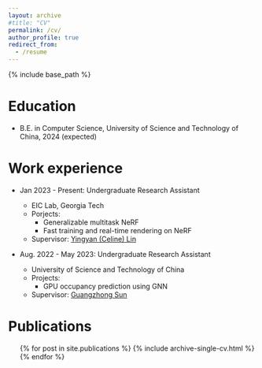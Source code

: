 ```yaml
---
layout: archive
#title: "CV"
permalink: /cv/
author_profile: true
redirect_from:
  - /resume
---
```


{% include base_path %}

Education
======
* B.E. in Computer Science, University of Science and Technology of China, 2024 (expected)

Work experience
======
* Jan 2023 - Present: Undergraduate Research Assistant
  * EIC Lab, Georgia Tech
  * Porjects:
    * Generalizable multitask NeRF
    * Fast training and real-time rendering on NeRF
  * Supervisor: [Yingyan (Celine) Lin](https://eiclab.scs.gatech.edu/pages/team.html)

* Aug. 2022 - May 2023: Undergraduate Research Assistant
  * University of Science and Technology of China
  * Projects:
    * GPU occupancy prediction using GNN 
  * Supervisor: [Guangzhong Sun](http://staff.ustc.edu.cn/~gzsun/)

Publications
======
  <ul>{% for post in site.publications %}
    {% include archive-single-cv.html %}
  {% endfor %}</ul>
